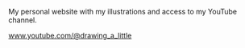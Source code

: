 My personal website with my illustrations and access to my YouTube channel. 

www.youtube.com/@drawing_a_little
